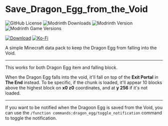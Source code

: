 # Save_Dragon_Egg_from_the_Void

![GitHub License](https://img.shields.io/github/license/RafalBerezin/Save_Dragon_Egg_from_the_Void?style=for-the-badge&logo=github)
![Modrinth Downloads](https://img.shields.io/modrinth/dt/xGPFxt1L?style=for-the-badge&logo=modrinth)
![Modrinth Version](https://img.shields.io/modrinth/v/xGPFxt1L?style=for-the-badge&logo=modrinth)
![Modrinth Game Versions](https://img.shields.io/modrinth/game-versions/xGPFxt1L?style=for-the-badge&logo=modrinth)

[![Download](https://img.shields.io/badge/Download-gray?style=for-the-badge&logo=modrinth)](https://modrinth.com/datapack/pocket-dimension/versions)
[![Ko-Fi](https://img.shields.io/badge/Support%20me%20on%20Ko--fi-F16061?style=for-the-badge&logo=ko-fi&logoColor=white)](https://ko-fi.com/rafalberezin)

A simple Minecraft data pack to keep the Dragon Egg from falling into the Void.

---

This works for both Dragon Egg item and falling block.

When the Dragon Egg falls into the void, it'll fall on top of the **Exit Portal** in **The End** instead. To be specific, if the chunk is loaded, it'll appear 10 blocks above the highest block on **x0 z0** coordinates, and at **y 256** if it's not loaded.

---

If you want to be notified when the Dragoon Egg is saved from the Void, you can use the `/function commands:dragon_egg/toggle_notification` command to toggle the notification.
